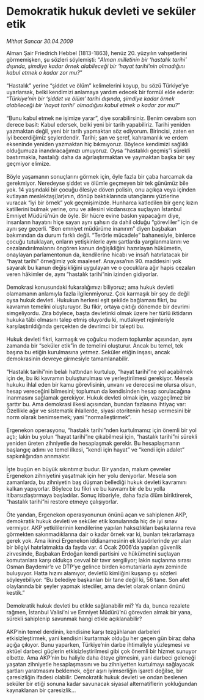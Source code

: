 # Demokratik hukuk devleti ve seküler etik

*Mithat Sancar 30.04.2009*

<div class="taraf_structure_2col_1zq">
<div class="margen_n">



 <p>Alman Şair Friedrich Hebbel (1813-1863), henüz 20. yüzyılın vahşetlerini görmemişken, şu sözleri söylemişti: “<i>Alman milletinin bir ‘hastalık tarihi’ dışında, şimdiye kadar örnek alabileceği bir ‘hayat tarihi’nin olmadığını kabul etmek o kadar zor mu?</i>” <br/><br/>“Hastalık” yerine “şiddet ve ölüm” kelimelerini koyup, bu sözü Türkiye’ye uyarlarsak, belki kendimizi anlamaya yardım edecek bir formül elde ederiz: “<i>Türkiye’nin bir ‘şiddet ve ölüm’ tarihi dışında, şimdiye kadar örnek alabileceği bir ‘hayat tarihi’ olmadığını kabul etmek o kadar zor mu?</i>” <br/><br/>“Bunu kabul etmek ne işimize yarar”, diye sorabilirsiniz. Benim cevabım son derece basit: Kabul edersek, belki yeni bir tarih yapabiliriz. Tarihi yeniden yazmaktan değil, yeni bir tarih yapmaktan söz ediyorum. Birincisi, zaten en iyi becerdiğimiz şeylerdendir. Tarihi; şan ve şeref, kahramanlık ve erdem ekseninde yeniden yazmaktan hiç bıkmıyoruz. Böylece kendimizi sağlıklı olduğumuza inandıracağımızı umuyoruz. Oysa “hastalıklı geçmiş”i sürekli bastırmakla, hastalığı daha da ağırlaştırmaktan ve yaymaktan başka bir şey geçmiyor elimize. <br/><br/>Böyle yaşamanın sonuçlarını görmek için, öyle fazla bir çaba harcamak da gerekmiyor. Neredeyse şiddet ve ölümle geçmeyen bir tek günümüz bile yok. 14 yaşındaki bir çocuğu ölesiye döven polisin, onu açıkça veya içinden kutlayan meslektaş(lar)ının, dönüp baktıklarında utançlarını yüzlerine vuracak “iyi bir örnek” yok geçmişimizde. Hunharca katledilen bir genç kızın katillerini bulmak yerine, onu ve ailesini vicdansızca suçlayan İstanbul Emniyet Müdürü’nün de öyle. Bir hücre evine baskın yapacağım diye, insanların hayatını hiçe sayan aynı şahsın da dahil olduğu “görevliler” için de aynı şey geçerli. “Ben emniyet müdürüme inanırım” diyen başbakan bakımından da durum farklı değil. “Terörle mücadele” bahanesiyle, binlerce çocuğu tutuklayan, onların yetişkinlerle aynı şartlarda yargılanmalarını ve cezalandırılmalarını öngören kanun değişikliğini hazırlayan hükümetin, onaylayan parlamentonun da, kendilerine hicabı ve insafı hatırlatacak bir “hayat tarihi” örneğimiz yok maalesef. Anayasa’nın 90. maddesini yok sayarak bu kanun değişikliğini uygulayan ve o çocuklara ağır hapis cezaları veren hâkimler de, aynı “hastalık tarihi”nin izinden gidiyorlar. <br/><br/>Demokrasi konusundaki fukaralığımızı biliyoruz; ama hukuk devleti olamamanın anlamıyla fazla ilgilenmiyoruz. Çok karmaşık bir şey de değil oysa hukuk devleti. Hukukun herkesi eşit şekilde bağlaması fikri, bu kavramın temelini oluşturuyor. Bu fikir, ortaya çıktığı dönemde bir devrimi simgeliyordu. Zira böylece, başta devletinki olmak üzere her türlü iktidarın hukuka tâbi olmasını talep etmiş oluyordu ki, mutlakıyet rejimleriyle karşılaştırıldığında gerçekten de devrimci bir talepti bu. <br/><br/>Hukuk devleti fikri, karmaşık ve çoğulcu modern toplumlar açısından, aynı zamanda bir “seküler etik”in de temelini oluşturur. Ancak bu temel, tek başına bu etiğin kurulmasına yetmez. Seküler etiğin inşası, ancak demokrasinin devreye girmesiyle tamamlanabilir. <br/><br/>“Hastalık tarihi”nin belalı hattından kurtulup, “hayat tarihi”ne yol açabilmek için de, bu iki kavramın buluşturulması ve yerleştirilmesi gerekiyor. Mesela hukuku ihlal eden bir kamu görevlisinin, unvanı ve derecesi ne olursa olsun, hesap vereceğini bilmesini; toplumun da kendisinden hesap sorulacağına inanmasını sağlamak gerekiyor. Hukuk devleti olmak için, vazgeçilmez bir şarttır bu. Ama demokrasi ilkesi açısından, bundan fazlasına ihtiyaç var: Özellikle ağır ve sistematik ihlallerde, siyasi otoritenin hesap vermesini bir norm olarak benimsemek; yani “normalleştirmek”. <br/><br/>Ergenekon operasyonu, “hastalık tarihi”nden kurtulmamız için önemli bir yol açtı; lakin bu yolun “hayat tarihi”ne çıkabilmesi için, “hastalık tarihi”ni sürekli yeniden üreten zihniyetle de hesaplaşmak gerekir. Bu hesaplaşmanın başlangıç adımı ve temel ilkesi, “kendi için hayat” ve “kendi için adalet” sapkınlığından arınmaktır. <br/><br/>İşte bugün en büyük sıkıntımız budur. Bir yandan, malum çevreler Ergenekon zihniyetini yaşatmak için her yolu deniyorlar. Mesela son zamanlarda, bu zihniyetin baş düşman bellediği hukuk devleti kavramını kalkan yapıyorlar. Böylece bu fikri ve bu kavramı bir de bu yolla itibarsızlaştırmaya başladılar. Sonuç itibariyle, daha fazla ölüm biriktirerek, “hastalık tarihi”ni restore etmeye çalışıyorlar. <br/><br/>Öte yandan, Ergenekon operasyonunun önünü açan ve sahiplenen AKP, demokratik hukuk devleti ve seküler etik konularında hiç de iyi sınav vermiyor. AKP yetkililerinin kendilerine yapılan haksızlıkları başkalarına reva görmekten sakınmadıklarına dair o kadar örnek var ki, bunları tekrarlamaya gerek yok. Ama ikinci Ergenekon iddianamesinin ek klasörlerinde yer alan bir bilgiyi hatırlatmakta da fayda var. 4 Ocak 2006’da yapılan güvenlik zirvesinde, Başbakan Erdoğan kendi partisini ve hükümetini suçlayan komutanlara karşı oldukça cevval bir tavır sergiliyor; lakin suçlanma sırası Osman Baydemir’e ve DTP’ye gelince birden komutanlarla aynı zeminde buluşuyor. Hatta hızını alamıyor, devletlû kimliğini kuşanıp şu sözleri söyleyebiliyor: “Bu belediye başkanları bir tane değil ki, 56 tane. Son afet olaylarında bir şeyler yapmak istediler, ama devlet olarak onların önünü kestik.” <br/><br/>Demokratik hukuk devleti bu etikle sağlanabilir mi? Ya da, bunca rezalete rağmen, İstanbul Valisi’ni ve Emniyet Müdürü’nü görevden almak bir yana, sürekli sahiplenip savunmak hangi etikle açıklanabilir? <br/><br/>AKP’nin temel derdinin, kendisine karşı tezgâhlanan darbeleri etkisizleştirmek, yani kendisini kurtarmak olduğu her geçen gün biraz daha açığa çıkıyor. Bunu yaparken, Türkiye’nin darbe ihtimaliyle yüzleşmesi ve aktüel darbeci güçlerin etkisizleştirilmesi gibi çok önemli bir hizmet sunuyor elbette. Ama AKP’nin bu haliyle daha öteye gitmesini, yani darbeci geleneği yaşatan zihniyetle hesaplaşmasını ve bu zihniyetten kurtulmayı sağlayacak şartları yaratmasını beklemek, eğer aşırı iyimserliğin işareti değilse, bir çaresizliğin ifadesi olabilir. Demokratik hukuk devleti ve ondan beslenen seküler bir etiği sonuna kadar savunacak siyasal alternatiflerin yokluğundan kaynaklanan bir çaresizlik... </p>
<br/>
<br/>
<br/>



<br/>


<div id="taraf_not">
</div>

</div>


</div>

